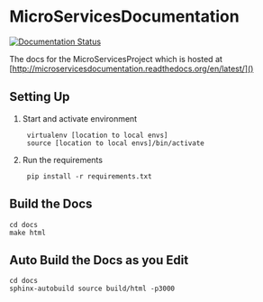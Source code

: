 # MicroServicesDocumentation

[![Documentation Status](https://readthedocs.org/projects/microservicesdocumentation/badge/?version=latest)](https://readthedocs.org/projects/microservicesdocumentation/?badge=latest)


The docs for the MicroServicesProject which is hosted at [http://microservicesdocumentation.readthedocs.org/en/latest/]()

## Setting Up

1. Start and activate environment
		
		virtualenv [location to local envs]
		source [location to local envs]/bin/activate

1. Run the requirements 

		pip install -r requirements.txt

## Build the Docs

    cd docs     
    make html

## Auto Build the Docs as you Edit

	cd docs
	sphinx-autobuild source build/html -p3000
